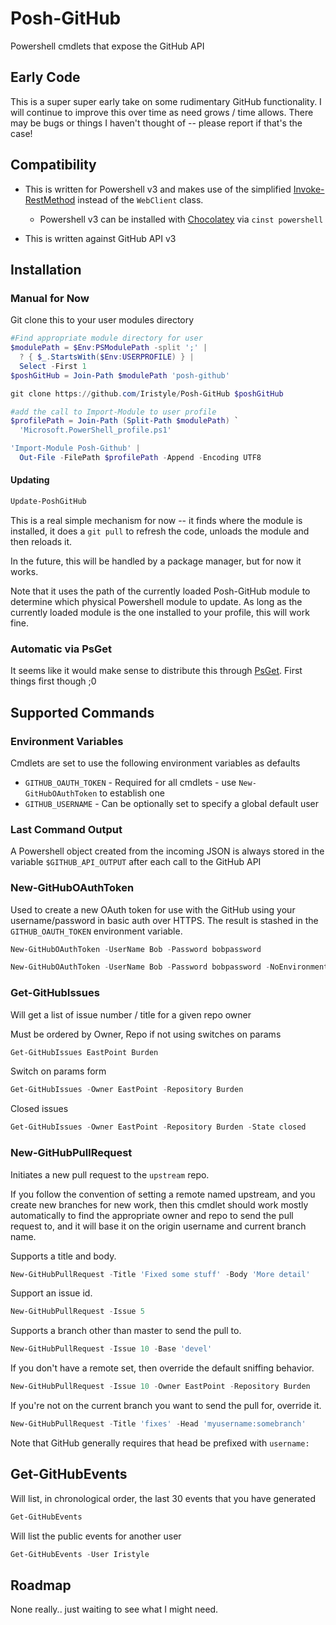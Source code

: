 # Posh-GitHub

Powershell cmdlets that expose the GitHub API

## Early Code

This is a super super early take on some rudimentary GitHub functionality.
I will continue to improve this over time as need grows / time allows.  There
may be bugs or things I haven't thought of -- please report if that's the case!

## Compatibility

* This is written for Powershell v3 and makes use of the simplified
[Invoke-RestMethod][invoke-rest] instead of the `WebClient` class.
  * Powershell v3 can be installed with [Chocolatey][Choc] via `cinst powershell`

* This is written against GitHub API v3

[invoke-rest]: http://technet.microsoft.com/en-us/library/hh849971.aspx
[Choc]: http://www.chocolatey.org

## Installation

### Manual for Now

Git clone this to your user modules directory

```powershell
#Find appropriate module directory for user
$modulePath = $Env:PSModulePath -split ';' |
  ? { $_.StartsWith($Env:USERPROFILE) } |
  Select -First 1
$poshGitHub = Join-Path $modulePath 'posh-github'

git clone https://github.com/Iristyle/Posh-GitHub $poshGitHub

#add the call to Import-Module to user profile
$profilePath = Join-Path (Split-Path $modulePath) `
  'Microsoft.PowerShell_profile.ps1'

'Import-Module Posh-Github' |
  Out-File -FilePath $profilePath -Append -Encoding UTF8
```

#### Updating

```powershell
Update-PoshGitHub
```

This is a real simple mechanism for now -- it finds where the module is
installed, it does a `git pull` to refresh the code, unloads the module and
then reloads it.

In the future, this will be handled by a package manager, but for now it works.

Note that it uses the path of the currently loaded Posh-GitHub module to
determine which physical Powershell module to update.  As long as the currently
loaded module is the one installed to your profile, this will work fine.

### Automatic via PsGet

It seems like it would make sense to distribute this through [PsGet][PsGet].
First things first though ;0

[PsGet]:http://psget.net/

## Supported Commands

### Environment Variables

Cmdlets are set to use the following environment variables as defaults

* `GITHUB_OAUTH_TOKEN` - Required for all cmdlets - use `New-GitHubOAuthToken`
  to establish one
* `GITHUB_USERNAME` - Can be optionally set to specify a global default user

### Last Command Output

A Powershell object created from the incoming JSON is always stored
in the variable `$GITHUB_API_OUTPUT` after each call to the GitHub API

### New-GitHubOAuthToken

Used to create a new OAuth token for use with the GitHub using your
username/password in basic auth over HTTPS.  The result is stashed in the
`GITHUB_OAUTH_TOKEN` environment variable.

```powershell
New-GitHubOAuthToken -UserName Bob -Password bobpassword
```

```powershell
New-GitHubOAuthToken -UserName Bob -Password bobpassword -NoEnvironmentVariable
```

### Get-GitHubIssues

Will get a list of issue number / title for a given repo owner

Must be ordered by Owner, Repo if not using switches on params

```powershell
Get-GitHubIssues EastPoint Burden
```

Switch on params form

```powershell
Get-GitHubIssues -Owner EastPoint -Repository Burden
```

Closed issues

```powershell
Get-GitHubIssues -Owner EastPoint -Repository Burden -State closed
```

### New-GitHubPullRequest

Initiates a new pull request to the `upstream` repo.

If you follow the convention of setting a remote named upstream, and you create
new branches for new work, then this cmdlet should work mostly automatically
to find the appropriate owner and repo to send the pull request to, and it will
base it on the origin username and current branch name.

Supports a title and body.

```powershell
New-GitHubPullRequest -Title 'Fixed some stuff' -Body 'More detail'
```

Support an issue id.

```powershell
New-GitHubPullRequest -Issue 5
```

Supports a branch other than master to send the pull to.

```powershell
New-GitHubPullRequest -Issue 10 -Base 'devel'
```

If you don't have a remote set, then override the default sniffing behavior.

```powershell
New-GitHubPullRequest -Issue 10 -Owner EastPoint -Repository Burden
```

If you're not on the current branch you want to send the pull for, override it.

```powershell
New-GitHubPullRequest -Title 'fixes' -Head 'myusername:somebranch'
```

Note that GitHub generally requires that head be prefixed with `username:`

## Get-GitHubEvents

Will list, in chronological order, the last 30 events that you have generated

```powershell
Get-GitHubEvents
```

Will list the public events for another user

```powershell
Get-GitHubEvents -User Iristyle
```

## Roadmap

None really.. just waiting to see what I might need.

